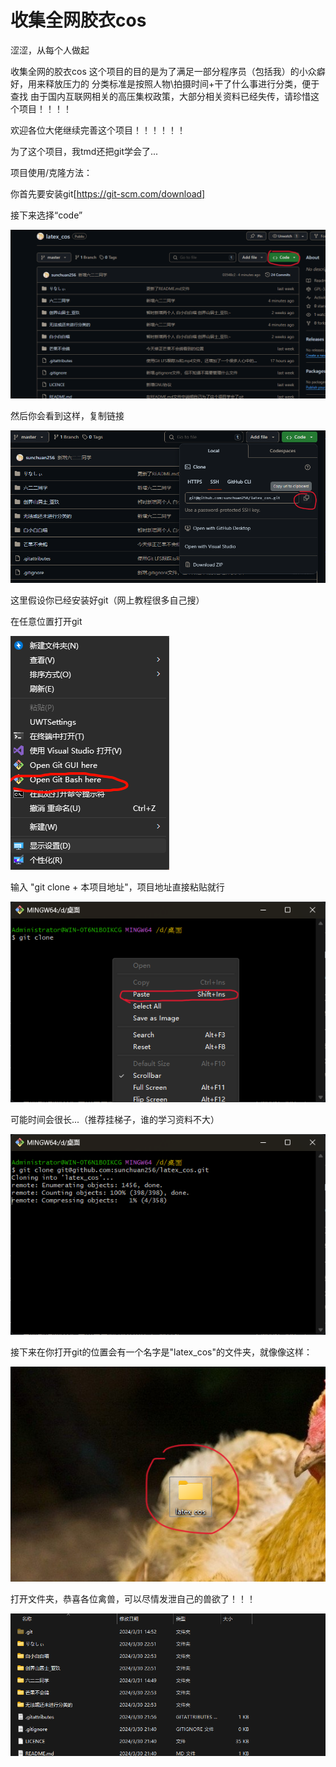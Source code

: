 # 收集全网胶衣cos

涩涩，从每个人做起

收集全网的胶衣cos
这个项目的目的是为了满足一部分程序员（包括我）的小众癖好，用来释放压力的
分类标准是按照人物\拍摄时间+干了什么事进行分类，便于查找
由于国内互联网相关的高压集权政策，大部分相关资料已经失传，请珍惜这个项目！！！！

欢迎各位大佬继续完善这个项目！！！！！！

为了这个项目，我tmd还把git学会了...

项目使用/克隆方法：

你首先要安装git[https://git-scm.com/download]

接下来选择“code”

![image](https://github.com/sunchuan256/latex_cos/blob/master/Project_Description_Images/1.png)

然后你会看到这样，复制链接

![image](https://github.com/sunchuan256/latex_cos/blob/master/Project_Description_Images/0.png)

这里假设你已经安装好git（网上教程很多自己搜）

在任意位置打开git

![image](https://github.com/sunchuan256/latex_cos/blob/master/Project_Description_Images/6.png)

输入 "git clone + 本项目地址"，项目地址直接粘贴就行

![image](https://github.com/sunchuan256/latex_cos/blob/master/Project_Description_Images/2.png)

可能时间会很长...（推荐挂梯子，谁的学习资料不大）

![image](https://github.com/sunchuan256/latex_cos/blob/master/Project_Description_Images/3.png)

接下来在你打开git的位置会有一个名字是"latex_cos"的文件夹，就像像这样：

![image](https://github.com/sunchuan256/latex_cos/blob/master/Project_Description_Images/4.png)

打开文件夹，恭喜各位禽兽，可以尽情发泄自己的兽欲了！！！

![image](https://github.com/sunchuan256/latex_cos/blob/master/Project_Description_Images/5.png)



